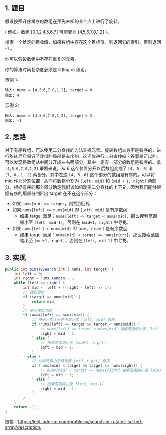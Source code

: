 
## 1. 题目

假设按照升序排序的数组在预先未知的某个点上进行了旋转。

( 例如，数组 [0,1,2,4,5,6,7] 可能变为 [4,5,6,7,0,1,2] )。

搜索一个给定的目标值，如果数组中存在这个目标值，则返回它的索引，否则返回 -1 。

你可以假设数组中不存在重复的元素。

你的算法时间复杂度必须是 O(log n) 级别。

示例 1:
```
输入: nums = [4,5,6,7,0,1,2], target = 0
输出: 4
```
示例 2:
```
输入: nums = [4,5,6,7,0,1,2], target = 3
输出: -1
```

## 2. 思路

对于有序数组，可以使用二分查找的方法查找元素。旋转数组本身不是有序的，进行旋转后只保证了数组的局部是有序的，这还能进行二分查找吗？答案是可以的。可以发现将数组从中间分开成左右两部分，其中一定有一部分的数组是有序的。拿 `[4,5,6,7,0,1,2]` 举例来说，从 6 这个位置分开以后数组变成了 `[4, 5, 6]` 和 `[7, 0, 1, 2]` 两部分，其中左边 `[4, 5, 6]` 这个部分的数组是有序的。可以将 mid 作为分割位置，从而将数组分割为 `[left, mid]` 和 `[mid + 1, right]` 两部分。根据有序的那个部分确定我们该如何改变二分查找的上下界，因为我们能够根据有序的那部分判断出 target 在不在这个部分：
- 如果 `nums[mid] == target`，则找到目标
- 如果 `nums[left] <= nums[mid]` 即 `[left, mid]` 是有序数组
  -  如果 target 满足：`nums[left] <= target < nums[mid]`，那么搜索范围缩小至 `[left, mid-1]`，否则在 `[mid+1, right]` 中寻找。
- 如果 `nums[left] > nums[mid]` 即 `[mid, right]` 是有序数组
  - 如果 target 满足：`nums[mid] < target <= nums[right]`，那么搜索范围缩小至 `[mid+1, right]`，否则在 `[left, mid-1]` 中寻找。

## 3. 实现

```java
public int binarySearch(int[] nums, int target) {
    int left = 0;
    int right = nums.length - 1;
    while (left <= right) {
        int mid =  left + ((right - left) >> 1);
        // 找到目标
        if (target == nums[mid]) {
            return mid;
        }
        // 缩小搜索范围
        if (nums[left] <= nums[mid]) {
            // 中间元素大于等于首元素 [left, mid] 有序
            if (nums[left] <= target && target < nums[mid]) {
                // nums[left] <= target < nums[mid] 搜索范围缩小至 [left, mid-1]
                right = mid - 1;
            } else {
                // 搜索范围缩小至 [mid+1, right]
                left = mid + 1;
            }
        } else {
            // 中间元素小于首元素 [mid, right] 有序
            if (nums[mid] < target && target <= nums[right]) {
                // nums[mid] < target <= nums[right] 搜索范围缩小至 [mid+1, right]
                left = mid + 1;
            } else {
                // 搜索范围缩小至 [left, mid-1]
                right = mid - 1;
            }
        }
    }
    return -1;
}
```
















链接：https://leetcode-cn.com/problems/search-in-rotated-sorted-array/description/
